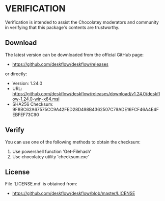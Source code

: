 # VERIFICATION
Verification is intended to assist the Chocolatey moderators and community in verifying that this package's contents are trustworthy.

## Download
The latest version can be downloaded from the official GitHub page:
- https://github.com/deskflow/deskflow/releases

or directly:
- Version: 1.24.0
- URL: https://github.com/deskflow/deskflow/releases/download/v1.24.0/deskflow-1.24.0-win-x64.msi
- SHA256 Checksum: 9F8BC62A67575CC9A42FED28D498B4362507C79ADE16FCF46A4E4FEBFEF73C90

## Verify
You can use one of the following methods to obtain the checksum:
1. Use powershell function 'Get-Filehash'
2. Use chocolatey utility 'checksum.exe'


## License
File 'LICENSE.md' is obtained from:
- https://github.com/deskflow/deskflow/blob/master/LICENSE
